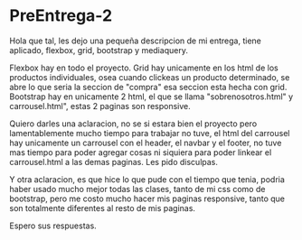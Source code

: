 # PreEntrega-2  

  Hola que tal, les dejo una pequeña descripcion de mi entrega, tiene aplicado, flexbox, grid, bootstrap y mediaquery.

Flexbox hay en todo el proyecto.
Grid hay unicamente en los html de los productos individuales, osea cuando clickeas un producto determinado, se abre lo que seria la seccion de "compra" esa seccion esta hecha con grid.
Bootstrap hay en unicamente 2 html, el que se llama "sobrenosotros.html" y carrousel.html", estas 2 paginas son responsive.

Quiero darles una aclaracion, no se si estara bien el proyecto pero lamentablemente mucho tiempo para trabajar no tuve, el html del carrousel hay unicamente un carrousel con el header, el navbar y el footer, no tuve mas tiempo para poder agregar cosas ni siquiera para poder linkear el carrousel.html a las demas paginas. Les pido disculpas.

Y otra aclaracion, es que hice lo que pude con el tiempo que tenia, podria haber usado mucho mejor todas las clases, tanto de mi css como de bootstrap, pero me costo mucho hacer mis paginas responsive, tanto que son totalmente diferentes al resto de mis paginas.

Espero sus respuestas.
